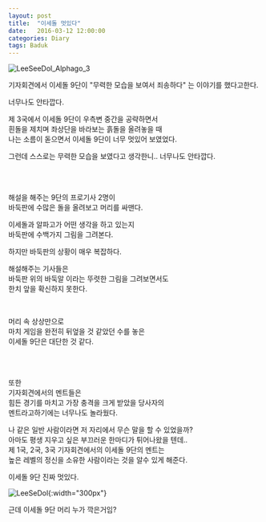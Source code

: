 ```yaml
---
layout: post
title:  "이세돌 멋있다"
date:   2016-03-12 12:00:00 
categories: Diary
tags: Baduk
---
```


![LeeSeeDol_Alphago_3](https://lh3.googleusercontent.com/8rICrD81ZaBzmqhru8lInCZxRFxE7refMI83FPWoGzeCZl02aAn7YUF7VZ2pGF_llAQDci5Sbesbsx0ubm5eEuwgIt-UQEtTJAtup5GLzVquvHq9O2F-E9Hpv40f2qfN1OzwRK7bLfIRJFpGPar-GEigkKhBYWX5HgqIINHXt07PNZRpORj51CiQ40x6_PsAE0wvUq1sVEFMudHvftLlf0Zx3ktzxx9A8OJpKSwAQ6yrlxnQWbTnrc5biXNpd0ZynK4M4HVXS37azD641DElPeVfOwXM70v9qBolyHUMu28vfYfSY2aQjxIxzBcePL2RakjkqgInQ1ovuIob9SZrhDSQVG_Ry7Hx5nBjULKpafh7Z0nEpVyOXN0V-Fl-4PczFGEPQQ29Ggdg8wdunR6Dtjhn2fttNbVjszNeh-DNnd1QIkMhpNYO8FYfzBwOj3H0V0iElo6tQowSDk3zKqcVK4VQ6lqexwyQ2gNmghAGMCwKR1QxLvx6Tv92ka4SALc-JIuKZ_aethBnh0EOLKJXyi_0Imy_XiU7sR8iC8aAvpIYGqYPitNEP3dycZj-N-_pucNo=w756-h456-no)

기자회견에서 이세돌 9단이 "무력한 모습을 보여서 죄송하다" 는 이야기를 했다고한다.  

너무나도 안타깝다.  

제 3국에서 이세돌 9단이 우측변 중간을 공략하면서  
흰돌을 제치며 좌상단을 바라보는 흙돌을 올려놓을 때  
나는 소름이 돋으면서 이세돌 9단이 너무 멋있어 보였었다.

그런데 스스로는 무력한 모습을 보였다고 생각한니.. 너무나도 안타깝다.  

<!--more-->

<br><br>

해설을 해주는 9단의 프로기사 2명이  
바둑판에 수많은 돌을 올려보고 머리를 싸맨다.  

이세돌과 알파고가 어떤 생각을 하고 있는지  
바둑판에 수백가지 그림을 그려본다.  

하지만 바둑판의 상황이 매우 복잡하다.  

해설해주는 기사들은  
바둑판 위의 바둑알 이라는 뚜렷한 그림을 그려보면서도  
한치 앞을 확신하지 못한다.  

<br>

머리 속 상상만으로  
마치 게임을 완전히 뒤엎을 것 같았던 수를 놓은  
이세돌 9단은 대단한 것 같다.  

<br><br>

또한  
기자회견에서의 멘트들은  
힘든 경기를 마치고 가장 충격을 크게 받았을 당사자의  
멘트라고하기에는 너무나도 놀라웠다.  

나 같은 일반 사람이라면 저 자리에서 무슨 말을 할 수 있었을까?  
아마도 평생 지우고 싶은 부끄러운 한마디가 튀어나왔을 텐데..  
제 1국, 2국, 3국 기자회견에서의 이세돌 9단의 멘트는  
높은 레벨의 정신을 소유한 사람이라는 것을 알수 있게 해준다.  


이세돌 9단 진짜 멋있다.  

![LeeSeDol](http://img.segye.com/content/image/2014/02/03/20140203003915_0.jpg){:width="300px"}  

근데 이세돌 9단 머리 누가 깍은거임?  


